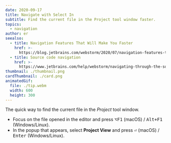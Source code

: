 ```yaml
---
date: 2020-09-17
title: Navigate with Select In
subtitle: Find the current file in the Project tool window faster.
topics:
  - navigation
author: er
seealso:
  - title: Navigation Features That Will Make You Faster
    href: >-
      https://blog.jetbrains.com/webstorm/2020/07/navigation-features-that-will-make-you-faster/
  - title: Source code navigation
    href: >-
      https://www.jetbrains.com/help/webstorm/navigating-through-the-source-code.html
thumbnail: ./thumbnail.png
cardThumbnail: ./card.png
animatedGif:
  file: ./tip.webm
  width: 600
  height: 300
---
```


The quick way to find the current file in the _Project_ tool window.

- Focus on the file opened in the editor and press <kbd>⌥F1</kbd> (macOS) / <kbd>Alt+F1</kbd> (Windows/Linux).
- In the popup that appears, select **Project View** and press <kbd>⏎</kbd> (macOS) / <kbd>Enter</kbd> (Windows/Linux).
